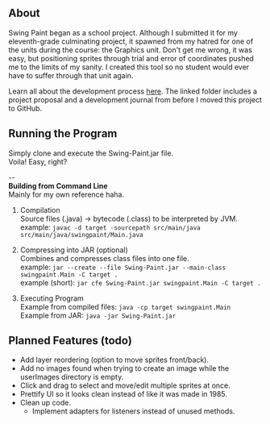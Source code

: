 
## About

Swing Paint began as a school project. Although I submitted it for my eleventh-grade culminating project, it spawned from my hatred for one of the units during the course: the Graphics unit. Don't get me wrong, it was easy, but positioning sprites through trial and error of coordinates pushed me to the limits of my sanity. I created this tool so no student would ever have to suffer through that unit again.

Learn all about the development process [here](https://drive.google.com/drive/folders/1pDX1jO8diyv3K6tVwmyDM7JcqeXboh26?usp=sharing). The linked folder includes a project proposal and a development journal from before I moved this project to GitHub.  

## Running the Program

Simply clone and execute the Swing-Paint.jar file.  
Voila! Easy, right?  

--  
**Building from Command Line**  
Mainly for my own reference haha.

1. Compilation  
Source files (.java) -> bytecode (.class) to be interpreted by JVM.  
example: `javac -d target -sourcepath src/main/java src/main/java/swingpaint/Main.java`  

2. Compressing into JAR (optional)  
Combines and compresses class files into one file.  
example: `jar --create --file Swing-Paint.jar --main-class swingpaint.Main -C target .`  
example (short): `jar cfe Swing-Paint.jar swingpaint.Main -C target .`  

3. Executing Program  
Example from compiled files: `java -cp target swingpaint.Main`  
Example from JAR: `java -jar Swing-Paint.jar`  

## Planned Features (todo)

* Add layer reordering (option to move sprites front/back).
* Add no images found when trying to create an image while the userImages directory is empty.
* Click and drag to select and move/edit multiple sprites at once.
* Prettify UI so it looks clean instead of like it was made in 1985.
* Clean up code.
    * Implement adapters for listeners instead of unused methods.